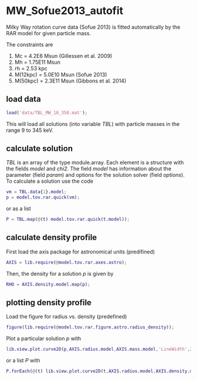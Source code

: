 # MW_Sofue2013_autofit
Milky Way rotation curve data (Sofue 2013) is fitted automatically by the RAR model for given particle mass.

The constraints are 

1. Mc = 4.2E6 Msun (Gillessen et al. 2009)
2. Mh = 1.75E11 Msun
3. rh = 2.53 kpc
4. M(12kpc) = 5.0E10 Msun (Sofue 2013)
5. M(50kpc) = 2.3E11 Msun (Gibbons et al. 2014)

## load data
````matlab
load('data/TBL_MW_10_350.mat');
````
This will load all solutions (into variable *TBL*) with particle masses in the range 9 to 345 keV.

## calculate solution
*TBL* is an array of the type module.array. Each element is a structure with the fields *model* and *chi2*. The field *model* has information about the parameter (field *param*) and options for the solution solver (field *options*). To calculate a solution use the code

```matlab
vm = TBL.data{1}.model;
p = model.tov.rar.quick(vm);
```
or as a list

```matlab
P = TBL.map(@(t) model.tov.rar.quick(t.model));
```

## calculate density profile
First load the axis package for astronomical units (predifined)

```matlab
AXIS = lib.require(@model.tov.rar.axes.astro);
```

Then, the density for a solution *p* is given by 

```matlab
RHO = AXIS.density.model.map(p);
```

## plotting density profile
Load the figure for radius vs. density (predefined)

```matlab
figure(lib.require(@model.tov.rar.figure.astro.radius_density));
```

Plot a particular solution *p* with

```matlab
lib.view.plot.curve2D(p,AXIS.radius.model,AXIS.mass.model,'LineWidth',2);
```

or a list *P* with

```matlab
P.forEach(@(t) lib.view.plot.curve2D(t,AXIS.radius.model,AXIS.density.model));
```
